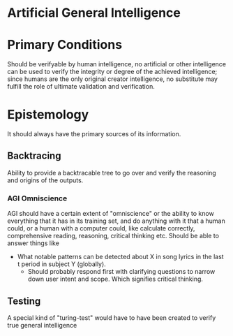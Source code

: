 # Artificial General Intelligence


# Primary Conditions
Should be verifyable by human intelligence, no artificial or other intelligence can be used to verify the integrity or degree of the achieved intelligence; since humans are the only original creator intelligence, no substitute may fulfill the role of ultimate validation and verification.


# Epistemology
It should always have the primary sources of its information.

## Backtracing
Ability to provide a backtracable tree to go over and verify the reasoning and origins of the outputs.

### AGI Omniscience
AGI should have a certain extent of "omniscience" or the ability to know everything that it has in its training set, and do anything with it that a human could, or a human with a computer could, like calculate correctly, comprehensive reading, reasoning, critical thinking etc.
Should be able to answer things like
- What notable patterns can be detected about X in song lyrics in the last t period in subject Y (globally).
  - Should probably respond first with clarifying questions to narrow down user intent and scope. Which signifies critical thinking.


## Testing
A special kind of "turing-test" would have to have been created to verify true general intelligence